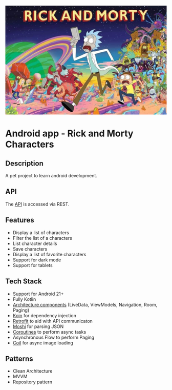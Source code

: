 ![](./images/hero.png)

# Android app - Rick and Morty Characters

## Description

A pet project to learn android development.

## API

The [API](https://rickandmortyapi.com/documentation) is accessed via REST.

## Features

* Display a list of characters
* Filter the list of a characters
* List character details
* Save characters
* Display a list of favorite characters
* Support for dark mode
* Support for tablets

## Tech Stack

* Support for Android 21+
* Fully Kotlin
* [Architecture components](https://developer.android.com/topic/libraries/architecture) (LiveData, ViewModels, Navigation, Room, Paging)
* [Koin](https://insert-koin.io/) for dependency injection
* [Retrofit](https://github.com/square/retrofit) to aid with API communicaton
* [Moshi](https://github.com/square/moshi) for parsing JSON
* [Coroutines](https://github.com/Kotlin/kotlinx.coroutines) to perform async tasks
* Asynchronous Flow to perform Paging
* [Coil](https://github.com/coil-kt/coil) for async image loading

## Patterns
* Clean Architecture
* MVVM
* Repository pattern

